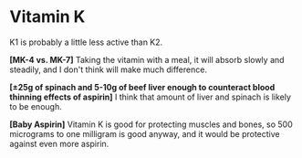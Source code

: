 # Vitamin K

K1 is probably a little less active than K2.

**[MK-4 vs. MK-7]**
Taking the vitamin with a meal, it will absorb slowly and steadily, and I don't think will make much difference.

**[±25g of spinach and 5-10g of beef liver enough to counteract blood thinning effects of aspirin]**
I think that amount of liver and spinach is likely to be enough.

**[Baby Aspirin]**
Vitamin K is good for protecting muscles and bones, so 500 micrograms to one milligram is good anyway, and it would be protective against even more aspirin.